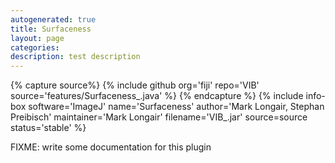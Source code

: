 ```yaml
---
autogenerated: true
title: Surfaceness
layout: page
categories: 
description: test description
---
```



{% capture source%}
{% include github org='fiji' repo='VIB' source='features/Surfaceness\_.java' %}
{% endcapture %}
{% include info-box software='ImageJ' name='Surfaceness' author='Mark Longair, Stephan Preibisch' maintainer='Mark Longair' filename='VIB\_.jar' source=source status='stable' %}

FIXME: write some documentation for this plugin
